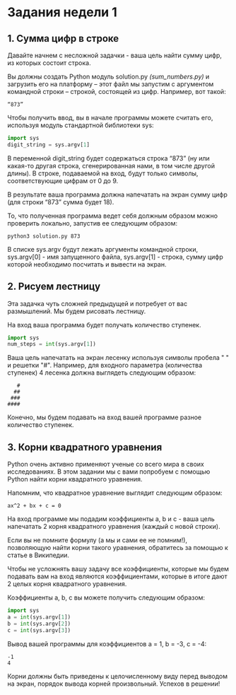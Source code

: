 # Задания недели 1

## 1. Сумма цифр в строке

Давайте начнем с несложной задачки - ваша цель найти сумму цифр, из которых состоит строка.

Вы должны создать Python модуль solution.py _(sum_numbers.py)_ и загрузить его на платформу – этот файл мы запустим с аргументом командной строки – строкой, состоящей из цифр. Например, вот такой:

```“873”```

Чтобы получить ввод, вы в начале программы можете считать его, используя модуль стандартной библиотеки sys:

```python
import sys
digit_string = sys.argv[1]
```

В переменной digit_string будет содержаться строка “873” (ну или какая-то другая строка, сгенерированная нами, в том числе другой длины). В строке, подаваемой на вход, будут только символы, соответствующие цифрам от 0 до 9.

В результате ваша программа должна напечатать на экран сумму цифр (для строки “873” сумма будет 18).

То, что полученная программа ведет себя должным образом можно проверить локально, запустив ее следующим образом:

```python3 solution.py 873```

В списке sys.argv будут лежать аргументы командной строки, sys.argv[0] - имя запущенного файла, sys.argv[1] - строка, сумму цифр которой необходимо посчитать и вывести на экран.


## 2. Рисуем лестницу

Эта задачка чуть сложней предыдущей и потребует от вас размышлений. Мы будем рисовать лестницу.

На вход ваша программа будет получать количество ступенек.

```python
import sys
num_steps = int(sys.argv[1])
```

Ваша цель напечатать на экран лесенку используя символы пробела " " и решетки "#". Например, для входного параметра (количества ступенек) 4 лесенка должна выглядеть следующим образом:

```
   #
  ##
 ###
####
```

Конечно, мы будем подавать на вход вашей программе разное количество ступенек.


## 3. Корни квадратного уравнения

Python очень активно применяют ученые со всего мира в своих исследованиях. В этом задании мы с вами попробуем с помощью Python найти корни квадратного уравнения.

Напомним, что квадратное уравнение выглядит следующим образом:

`ax^2 + bx + c = 0`

На вход программе мы подадим коэффициенты a, b и c - ваша цель напечатать 2 корня квадратного уравнения (каждый с новой строки).

Если вы не помните формулу (а мы и сами ее не помним!), позволяющую найти корни такого уравнения, обратитесь за помощью к статье в Википедии.

Чтобы не усложнять вашу задачу все коэффициенты, которые мы будем подавать вам на вход являются коэффициентами, которые в итоге дают 2 целых корня квадратного уравнения.

Коэффициенты a, b, c вы можете получить следующим образом:

```python
import sys
a = int(sys.argv[1])
b = int(sys.argv[2])
c = int(sys.argv[3])
```

Вывод вашей программы для коэффициентов a = 1, b = -3, c = -4:

```
-1
4
```

Корни должны быть приведены к целочисленному виду перед выводом на экран, порядок вывода корней произвольный. Успехов в решении!
